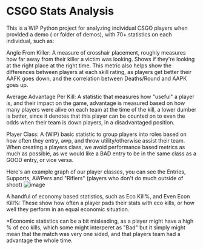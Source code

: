 # CSGO Stats Analysis
This is a WIP Python project for analyzing individual CSGO players when provided a demo ( or folder of demos), with 70+ statistics on each individual, such as:

Angle From Killer: A measure of crosshair placement, roughly measures how far away from their killer a victim was looking. Shows if they're looking at the right place at the right time. This metric also helps show the differences between players at each skill rating, as players get better their AAFK goes down, and the correlation between Deaths/Round and AAPK goes up.

Average Advantage Per Kill: A statistic that measures how "useful" a player is, and their impact on the game, advantage is measured based on how many players were alive on each team at the time of the kill, a lower dumber is better, since it denotes that this player can be counted on to even the odds when their team is down players, in a disadvantaged position. 

Player Class: A (WIP) basic statistic to group players into roles based on how often they entry, awp, and throw utility/otherwise assist their team. When creating a players class, we avoid performance based metrics as much as possible, as we would like a BAD entry to be in the same class as a GOOD entry, or vice versa.

Here's an example graph of our player classes, you can see the Entries, Supports, AWPers and "Riflers" (players who don't do much outside of shoot)
![image](https://user-images.githubusercontent.com/15098644/153897602-0862f68f-11ba-4531-87d8-9d34a6fa8307.png)

A handful of economy based statistics, such as Eco Kill%, and Even Econ Kill%: These show how often a player pads their stats with eco kills, or how well they perform in an equal economic situation.

*Economic statistics can be a bit misleading, as a player might have a high % of eco kills, which some might interperet as "Bad" but it simply might mean that the match was very one sided, and that players team had a advantage the whole time.

